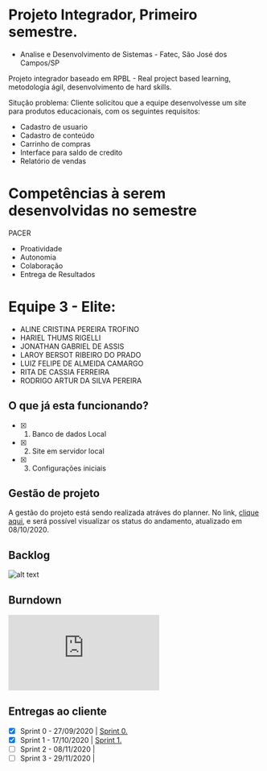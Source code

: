 # Projeto Integrador, Primeiro semestre.
- Analise e Desenvolvimento de Sistemas - Fatec, São José dos Campos/SP

Projeto integrador baseado em RPBL - Real project based learning, metodologia ágil, desenvolvimento de hard skills.

Situção problema: Cliente solicitou que a equipe desenvolvesse um site para produtos educacionais, com os seguintes requisitos:

* Cadastro de usuario
* Cadastro de conteúdo
* Carrinho de compras
* Interface para saldo de credito
* Relatório de vendas

# Competências à serem desenvolvidas no semestre

PACER

* Proatividade
* Autonomia
* Colaboração
* Entrega de Resultados

# Equipe 3 - Elite:

* ALINE CRISTINA PEREIRA TROFINO
* HARIEL THUMS RIGELLI
* JONATHAN GABRIEL DE ASSIS
* LAROY BERSOT RIBEIRO DO PRADO
* LUIZ FELIPE DE ALMEIDA CAMARGO
* RITA DE CASSIA FERREIRA
* RODRIGO ARTUR DA SILVA PEREIRA

## O que já esta funcionando?

- [x] 1. Banco de dados Local
- [x] 2. Site em servidor local
- [x] 3. Configurações iniciais


## Gestão de projeto

A gestão do projeto está sendo realizada atráves do planner. No link, [clique aqui](https://github.com/HarielThums/ProjetoIntegrador01/tree/main/Planner%20-%20Gest%C3%A3o%20do%20Projeto), e será possível visualizar os status do andamento, atualizado em 08/10/2020.

## Backlog

![alt text](https://github.com/HarielThums/ProjetoIntegrador01/blob/main/Backlog.png)

## Burndown

![alt text](https://github.com/HarielThums/ProjetoIntegrador01/blob/main/Burndown-Sprint01xlsx.pdf)

## Entregas ao cliente

- [x] Sprint 0 - 27/09/2020 | [Sprint 0.](https://github.com/HarielThums/ProjetoIntegrador01/tree/main/Sprint0)
- [x] Sprint 1 - 17/10/2020 | [Sprint 1.](https://github.com/HarielThums/ProjetoIntegrador01/tree/main/Sprint1)
- [ ] Sprint 2 - 08/11/2020 | 
- [ ] Sprint 3 - 29/11/2020 | 
